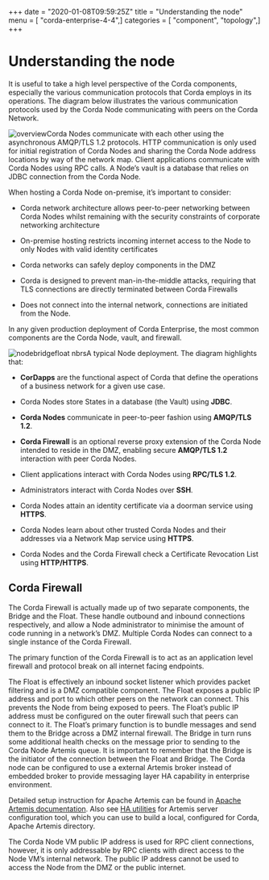 +++
date = "2020-01-08T09:59:25Z"
title = "Understanding the node"
menu = [ "corda-enterprise-4-4",]
categories = [ "component", "topology",]
+++


# Understanding the node

It is useful to take a high level perspective of the Corda components, especially the various communication protocols that Corda employs in its operations. The diagram below illustrates the various communication protocols used by the Corda Node communicating with peers on the Corda Network.

![overview](node/../resources/overview.png "overview")Corda Nodes communicate with each other using the asynchronous AMQP/TLS 1.2 protocols. HTTP communication is only used for initial registration of Corda Nodes and sharing the Corda Node address locations by way of the network map. Client applications communicate with Corda Nodes using RPC calls. A Node’s vault is a database that relies on JDBC connection from the Corda Node.

When hosting a Corda Node on-premise, it’s important to consider:


* Corda network architecture allows peer-to-peer networking between Corda Nodes whilst remaining with the security constraints of corporate networking architecture


* On-premise hosting restricts incoming internet access to the Node to only Nodes with valid identity certificates


* Corda networks can safely deploy components in the DMZ


* Corda is designed to prevent man-in-the-middle attacks, requiring that TLS connections are directly terminated between Corda Firewalls


* Does not connect into the internal network, connections are initiated from the Node.


In any given production deployment of Corda Enterprise, the most common components are the Corda Node, vault, and firewall.


![nodebridgefloat nbrs](node/../resources/nodebridgefloat_nbrs.png "nodebridgefloat nbrs")A typical Node deployment.
The diagram highlights that:


* **CorDapps** are the functional aspect of Corda that define the operations of a business network for a given use case.


* Corda Nodes store States in a database (the Vault) using **JDBC**.


* **Corda Nodes** communicate in peer-to-peer fashion using **AMQP/TLS 1.2**.


* **Corda Firewall** is an optional reverse proxy extension of the Corda Node intended to reside in the DMZ, enabling secure **AMQP/TLS 1.2** interaction with peer Corda Nodes.


* Client applications interact with Corda Nodes using **RPC/TLS 1.2**.


* Administrators interact with Corda Nodes over **SSH**.


* Corda Nodes attain an identity certificate via a doorman service using **HTTPS**.


* Corda Nodes learn about other trusted Corda Nodes and their addresses via a Network Map service using **HTTPS**.


* Corda Nodes and the Corda Firewall check a Certificate Revocation List using **HTTP/HTTPS**.



## Corda Firewall

The Corda Firewall is actually made up of two separate components, the Bridge and the Float. These handle outbound and inbound connections respectively, and allow a Node administrator to minimise the amount of code running in a network’s DMZ. Multiple Corda Nodes can connect to a single instance of the Corda Firewall.

The primary function of the Corda Firewall is to act as an application level firewall and protocol break on all internet facing endpoints.

The Float is effectively an inbound socket listener which provides packet filtering and is a DMZ compatible component. The Float exposes a public IP address and port to which other peers on the network can connect. This prevents the Node from being exposed to peers. The Float’s public IP address must be configured on the outer firewall such that peers can connect to it. The Float’s primary function is to bundle messages and send them to the Bridge across a DMZ internal firewall. The Bridge in turn runs some additional health checks on the message prior to sending to the Corda Node Artemis queue. It is important to remember that the Bridge is the initiator of the connection between the Float and Bridge. The Corda node can be configured to use a external Artemis broker instead of embedded broker to provide messaging layer HA capability in enterprise environment.

Detailed setup instruction for Apache Artemis can be found in [Apache Artemis documentation](https://activemq.apache.org/artemis/docs/latest/index.html). Also see
                [HA utilities](../ha-utilities.html) for Artemis server configuration tool, which you can use to build a local, configured for Corda, Apache Artemis directory.

The Corda Node VM public IP address is used for RPC client connections, however, it is only addressable by RPC clients with direct access to the Node VM’s internal network. The public IP address cannot be used to access the Node from the DMZ or the public internet.


